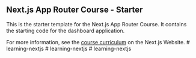 ## Next.js App Router Course - Starter

This is the starter template for the Next.js App Router Course. It contains the starting code for the dashboard application.

For more information, see the [course curriculum](https://nextjs.org/learn) on the Next.js Website.
#   l e a r n i n g - n e x t j s  
 #   l e a r n i n g - n e x t j s  
 #   l e a r n i n g - n e x t j s  
 